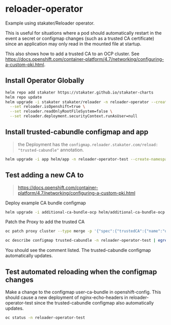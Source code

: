# reloader-operator

Example using stakater/Reloader operator. 

This is useful for situations where a pod should automatically restart in the event a secret or configmap changes (such as a trusted CA certificate) since an application may only read in the mounted file at startup.

This also shows how to add a trusted CA to an OCP cluster. See <https://docs.openshift.com/container-platform/4.7/networking/configuring-a-custom-pki.html>.

## Install Operator Globally

```sh
helm repo add stakater https://stakater.github.io/stakater-charts
helm repo update
helm upgrade -i stakater stakater/reloader -n reloader-operator --create-namespace \
  --set reloader.isOpenshift=true \
  --set reloader.readOnlyRootFileSystem=false \
  --set reloader.deployment.securityContext.runAsUser=null
```

## Install trusted-cabundle configmap and app

> the Deployment has the `configmap.reloader.stakater.com/reload: "trusted-cabundle"` annotation.

```sh
helm upgrade -i app helm/app -n reloader-operator-test --create-namespace
```

## Test adding a new CA to 

> <https://docs.openshift.com/container-platform/4.7/networking/configuring-a-custom-pki.html>

Deploy example CA bundle configmap

```sh
helm upgrade -i additional-ca-bundle-ocp helm/additional-ca-bundle-ocp -n openshift-config
```

Patch the Proxy to add the trusted CA

```sh
oc patch proxy cluster --type merge -p '{"spec":{"trustedCA":{"name":"user-ca-bundle"}}}'
```

```sh
oc describe configmap trusted-cabundle -n reloader-operator-test | egrep "Test self-signed CA"
```

You should see the comment listed. The trusted-cabundle configmap automatically updates.

## Test automated reloading when the configmap changes

Make a change to the configmap user-ca-bundle in openshift-config. This should cause a new deployment of nginx-echo-headers in reloader-operator-test since the trusted-cabundle configmap also automatically updates.

```sh
oc status -n reloader-operator-test
```